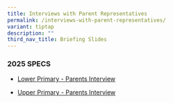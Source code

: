 ```yaml
---
title: Interviews with Parent Representatives
permalink: /interviews-with-parent-representatives/
variant: tiptap
description: ""
third_nav_title: Briefing Slides
---
```

<p></p>
<h3><strong>2025 SPECS</strong></h3>
<ul data-tight="true" class="tight">
<li>
<p><a href="https://youtu.be/EBb363dn1vE" rel="noopener nofollow" target="_blank">Lower Primary - Parents Interview</a>
</p>
</li>
<li>
<p><a href="https://youtu.be/u74SR32AIg4" rel="noopener nofollow" target="_blank">Upper Primary - Parents Interview</a>
</p>
</li>
</ul>
<p></p>